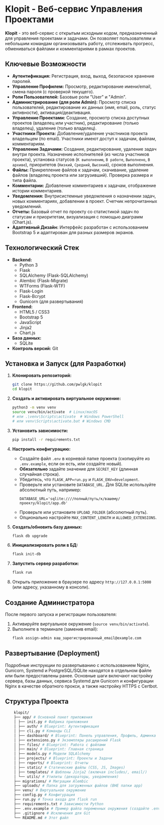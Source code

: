 # Klopit - Веб-сервис Управления Проектами

**Klopit** - это веб-сервис с открытым исходным кодом, предназначенный для управления проектами и задачами. Он позволяет пользователям и небольшим командам организовывать работу, отслеживать прогресс, обмениваться файлами и комментариями в рамках проектов.


## Ключевые Возможности

*   **Аутентификация:** Регистрация, вход, выход, безопасное хранение паролей.
*   **Управление Профилем:** Просмотр, редактирование имени/email, смена пароля (с проверкой текущего).
*   **Роли Пользователей:** Базовые роли "User" и "Admin".
*   **Администрирование (для роли Admin):** Просмотр списка пользователей, редактирование их данных (имя, email, роль, статус активности), активация/деактивация.
*   **Управление Проектами:** Создание, просмотр списка доступных проектов (владелец или участник), редактирование (только владелец), удаление (только владелец).
*   **Участники Проекта:** Добавление/удаление участников проекта владельцем (по email). Участники имеют доступ к задачам, файлам, комментариям.
*   **Управление Задачами:** Создание, редактирование, удаление задач внутри проекта. Назначение исполнителей (из числа участников проекта), установка статусов (`К выполнению`, `В работе`, `Выполнено`, `В архиве`), приоритетов (`Низкий`, `Средний`, `Высокий`), сроков выполнения.
*   **Файлы:** Прикрепление файлов к задачам, скачивание, удаление файлов (владелец проекта или загрузивший). Проверка размера и типа файла.
*   **Комментарии:** Добавление комментариев к задачам, отображение истории комментариев.
*   **Уведомления:** Внутрисистемные уведомления о назначении задач, новых комментариях, добавлении в проект. Счетчик непрочитанных уведомлений.
*   **Отчеты:** Базовый отчет по проекту со статистикой задач по статусам и приоритетам, визуализация с помощью диаграмм (Chart.js).
*   **Адаптивный Дизайн:** Интерфейс разработан с использованием Bootstrap 5 и адаптирован для разных размеров экранов.

## Технологический Стек

*   **Backend:**
    *   Python 3
    *   Flask
    *   SQLAlchemy (Flask-SQLAlchemy)
    *   Alembic (Flask-Migrate)
    *   WTForms (Flask-WTF)
    *   Flask-Login
    *   Flask-Bcrypt
    *   Gunicorn (для развертывания)
*   **Frontend:**
    *   HTML5 / CSS3
    *   Bootstrap 5
    *   JavaScript
    *   Jinja2
    *   Chart.js
*   **База данных:**
    *   SQLite 
*   **Контроль версий:** Git

## Установка и Запуск (для Разработки)

1.  **Клонировать репозиторий:**
    ```bash
    git clone https://github.com/pwlgk/klopit
    cd klopit
    ```

2.  **Создать и активировать виртуальное окружение:**
    ```bash
    python3 -m venv venv
    source venv/bin/activate  # Linux/macOS
    # или .\venv\Scripts\activate  # Windows PowerShell
    # или venv\Scripts\activate.bat # Windows CMD
    ```

3.  **Установить зависимости:**
    ```bash
    pip install -r requirements.txt
    ```

4.  **Настроить конфигурацию:**
    *   Создайте файл `.env` в корневой папке проекта (скопируйте из `.env.example`, если он есть, или создайте новый).
    *   **Обязательно** задайте значение для `SECRET_KEY` (длинная случайная строка).
    *   Убедитесь, что `FLASK_APP=run.py` и `FLASK_ENV=development`.
    *   Проверьте или установите `DATABASE_URL`. Для SQLite используйте абсолютный путь, например:
        ```dotenv
        DATABASE_URL='sqlite:////полный/путь/к/вашему/проекту/klopit/app.db'
        ```
    *   Проверьте или установите `UPLOAD_FOLDER` (абсолютный путь).
    *   Опционально настройте `MAX_CONTENT_LENGTH` и `ALLOWED_EXTENSIONS`.

5.  **Создать/обновить базу данных:**
    ```bash
    flask db upgrade
    ```

6.  **Инициализировать роли в БД:**
    ```bash
    flask init-db
    ```

7.  **Запустить сервер разработки:**
    ```bash
    flask run
    ```

8.  Открыть приложение в браузере по адресу `http://127.0.0.1:5000` (или адресу, указанному в консоли).

## Создание Администратора

После первого запуска и регистрации пользователя:

1.  Активируйте виртуальное окружение (`source venv/bin/activate`).
2.  Выполните в терминале (заменив email):
    ```bash
    flask assign-admin ваш_зарегистрированный_email@example.com
    ```

## Развертывание (Deployment)

Подробные инструкции по развертыванию с использованием Nginx, Gunicorn, Systemd и PostgreSQL/SQLite находятся в отдельном файле или были предоставлены ранее. Основные шаги включают настройку сервера, базы данных, сервиса Systemd для Gunicorn и конфигурации Nginx в качестве обратного прокси, а также настройку HTTPS с Certbot.

## Структура Проекта
```bash
    klopit/
    ├── app/ # Основной пакет приложения
    │ ├── init.py # Фабрика приложения
    │ ├── auth/ # Blueprint: Аутентификация
    │ ├── cli.py # Команды CLI
    │ ├── dashboard/ # Blueprint: Панель управления, Профиль, Админка
    │ ├── extensions.py # Экземпляры расширений Flask
    │ ├── files/ # Blueprint: Работа с файлами
    │ ├── main/ # Blueprint: Главная страница
    │ ├── models.py # Модели SQLAlchemy
    │ ├── projects/ # Blueprint: Проекты и Задачи
    │ ├── reports/ # Blueprint: Отчеты
    │ ├── static/ # Статические файлы (CSS, JS, Images)
    │ ├── templates/ # Шаблоны Jinja2 (включая includes/, email/)
    │ └── utils/ # Утилиты (декораторы, уведомления)
    ├── migrations/ # Миграции Alembic
    ├── uploads/ # Папка для загруженных файлов (ВНЕ папки app)
    ├── venv/ # Виртуальное окружение
    ├── config.py # Конфигурация
    ├── run.py # Точка входа для flask run
    ├── requirements.txt # Зависимости Python
    ├── .env.example # Пример файла переменных окружения (создайте .env на его основе)
    ├── .gitignore # Исключения для Git
    └── README.md # Этот файл
```
